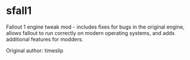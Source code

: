 # sfall1
Fallout 1 engine tweak mod - includes fixes for bugs in the original engine, allows fallout to run correctly on modern operating systems, and adds additional features for modders.

Original author: timeslip  
